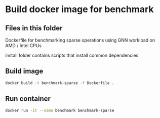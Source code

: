 Build docker image for benchmark
================================

Files in this folder
--------------------
Dockerfile for benchmarking sparse operations using GNN workload on AMD / Intel CPUs

install folder contains scripts that install common dependencies

Build image
---------------
```bash
docker build -t benchmark-sparse -f Dockerfile .
```

Run container
--------------
```bash
docker run -it --name benchmark benchmark-sparse
```
